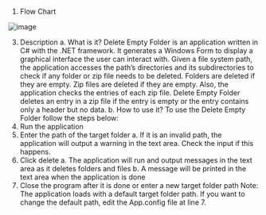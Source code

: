1. Flow Chart

![image](https://github.com/user-attachments/assets/ae65be52-eb41-4e81-b1a2-e7e359267142)

3.	Description
a.	 What is it?
Delete Empty Folder is an application written in C# with the .NET framework. It generates a Windows Form to display a graphical interface the user can interact with. Given a file system path, the application accesses the path’s directories and its subdirectories to check if any folder or zip file needs to be deleted. Folders are deleted if they are empty. Zip files are deleted if they are empty. Also, the application checks the entries of each zip file. Delete Empty Folder deletes an entry in a zip file if the entry is empty or the entry contains only a header but no data.
b.	How to use it?
To use the Delete Empty Folder follow the steps below:
1.	Run the application
2.	Enter the path of the target folder
a.	If it is an invalid path, the application will output a warning in the text area. Check the input if this happens.
3.	Click delete
a.	The application will run and output messages in the text area as it deletes folders and files
b.	A message will be printed in the text area when the application is done
4.	Close the program after it is done or enter a new target folder path
Note: The application loads with a default target folder path. If you want to change the default path, edit the App.config file at line 7.

